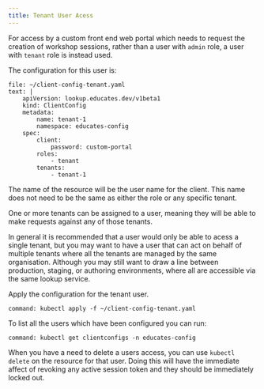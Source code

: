 ```yaml
---
title: Tenant User Acess
---
```


For access by a custom front end web portal which needs to request the creation
of workshop sessions, rather than a user with `admin` role, a user with `tenant`
role is instead used.

The configuration for this user is:

```editor:append-lines-to-file
file: ~/client-config-tenant.yaml
text: |
    apiVersion: lookup.educates.dev/v1beta1
    kind: ClientConfig
    metadata:
        name: tenant-1
        namespace: educates-config
    spec:
        client:
            password: custom-portal
        roles:
            - tenant
        tenants:
            - tenant-1
```

The name of the resource will be the user name for the client. This name does
not need to be the same as either the role or any specific tenant.

One or more tenants can be assigned to a user, meaning they will be able to make
requests against any of those tenants.

In general it is recommended that a user would only be able to acess a single
tenant, but you may want to have a user that can act on behalf of multiple
tenants where all the tenants are managed by the same organisation. Although you
may still want to draw a line between production, staging, or authoring
environments, where all are accessible via the same lookup service.

Apply the configuration for the tenant user.

```terminal:execute
command: kubectl apply -f ~/client-config-tenant.yaml
```

To list all the users which have been configured you can run:

```terminal:execute
command: kubectl get clientconfigs -n educates-config
```

When you have a need to delete a users access, you can use `kubectl delete`
on the resource for that user. Doing this will have the immediate affect of
revoking any active session token and they should be immediately locked out.
